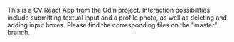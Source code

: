 This is a CV React App from the Odin project.
Interaction possibilities include submitting textual input and a profile photo, as well as deleting and adding input boxes.
Please find the corresponding files on the "master" branch.
